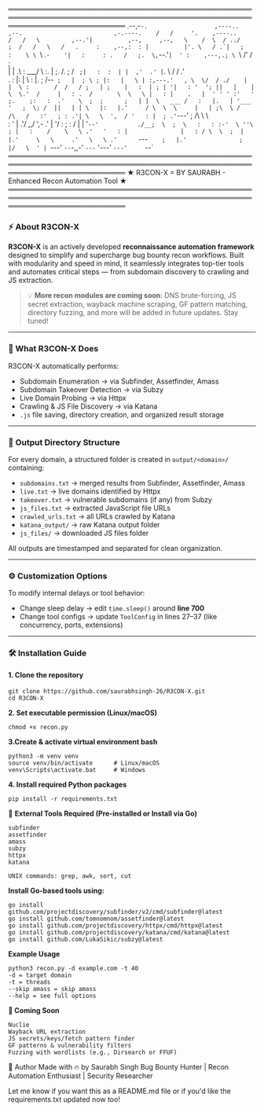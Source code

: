 ════════════════════════════════════════════════════════════════════════════════════════════════════════════════════════════
           .--,-``-.                   ,----..            ,--.                         
,-.----.    /   /     '.    ,----..     /   /   \         ,--.'|          ,--,     ,--,  
\    /  \  / ../        ;  /   /   \   /   .     :    ,--,:  : |          |'. \   / .`|  
;   :    \ \ ``\  .`-    '|   :     : .   /   ;.  \,`--.'`|  ' :    ,---,.; \ `\ /' / ;  
|   | .\ :  \___\/   \   :.   |  ;. /.   ;   /  ` ;|   :  :  | |  ,'  .' |`. \  /  / .'  
.   : |: |       \   :   |.   ; /--` ;   |  ; \ ; |:   |   \ | :,---.'   , \  \/  / ./   
|   |  \ :       /  /   / ;   | ;    |   :  | ; | '|   : '  '; ||   |    |  \  \.'  /    
|   : .  /       \  \   \ |   : |    .   |  ' ' ' :'   ' ;.    ;:   :  .'    \  ;  ;     
;   | |  \   ___ /   :   |.   | '___ '   ;  \; /  ||   | | \   |:   |.'     / \  \  \    
|   | ;\  \ /   /\   /   :'   ; : .'| \   \  ',  / '   : |  ; .'`---'      ;  /\  \  \   
:   ' | \.'/ ,,/  ',-    .'   | '/  :  ;   :    /  |   | '`--'           ./__;  \  ;  \  
:   : :-'  \ ''\        ; |   :    /    \   \ .'   '   : |               |   : / \  \  ; 
|   |.'     \   \     .'   \   \ .'      `---`     ;   |.'               ;   |/   \  ' | 
`---'        `--`-,,-'      `---`                  '---'                 `---'     `--`  
════════════════════════════════════════════════════════════════════════════════════════════════════════════════════════════
                                ★ R3CON-X = BY SAURABH - Enhanced Recon Automation Tool ★ 
════════════════════════════════════════════════════════════════════════════════════════════════════════════════════════════

### ⚡ About R3CON-X

**R3CON-X** is an actively developed **reconnaissance automation framework** designed to simplify and supercharge bug bounty recon workflows. Built with modularity and speed in mind, it seamlessly integrates top-tier tools and automates critical steps — from subdomain discovery to crawling and JS extraction.

> 💡 **More recon modules are coming soon**: DNS brute-forcing, JS secret extraction, wayback machine scraping, GF pattern matching, directory fuzzing, and more will be added in future updates. Stay tuned!

---

### 📁 What R3CON-X Does

R3CON-X automatically performs:

- Subdomain Enumeration → via Subfinder, Assetfinder, Amass  
- Subdomain Takeover Detection → via Subzy  
- Live Domain Probing → via Httpx  
- Crawling & JS File Discovery → via Katana  
- `.js` file saving, directory creation, and organized result storage  

---

### 📂 Output Directory Structure

For every domain, a structured folder is created in `output/<domain>/` containing:

- `subdomains.txt` → merged results from Subfinder, Assetfinder, Amass  
- `live.txt` → live domains identified by Httpx  
- `takeover.txt` → vulnerable subdomains (if any) from Subzy  
- `js_files.txt` → extracted JavaScript file URLs  
- `crawled_urls.txt` → all URLs crawled by Katana  
- `katana_output/` → raw Katana output folder  
- `js_files/` → downloaded JS files folder  

All outputs are timestamped and separated for clean organization.

---

### ⚙️ Customization Options

To modify internal delays or tool behavior:

- Change sleep delay → edit `time.sleep()` around **line 700**
- Change tool configs → update `ToolConfig` in lines 27–37 (like concurrency, ports, extensions)

---

### 🛠️ Installation Guide

#### **1. Clone the repository**
```
git clone https://github.com/saurabhsingh-26/R3CON-X.git
cd R3CON-X
```
**2. Set executable permission (Linux/macOS)**
``` 
chmod +x recon.py

```
**3.Create & activate virtual environment
bash**
```
python3 -m venv venv
source venv/bin/activate      # Linux/macOS
venv\Scripts\activate.bat     # Windows

```
**4. Install required Python packages**
```
pip install -r requirements.txt

```
🔧 **External Tools Required (Pre-installed or Install via Go)**
```
subfinder
assetfinder
amass
subzy
httpx
katana

UNIX commands: grep, awk, sort, cut
```

**Install Go-based tools using:**
```
go install github.com/projectdiscovery/subfinder/v2/cmd/subfinder@latest
go install github.com/tomnomnom/assetfinder@latest
go install github.com/projectdiscovery/httpx/cmd/httpx@latest
go install github.com/projectdiscovery/katana/cmd/katana@latest
go install github.com/LukaSikic/subzy@latest
```

 **Example Usage**
```
python3 recon.py -d example.com -t 40
-d = target domain
-t = threads
--skip amass = skip amass
--help = see full options
```


**📌 Coming Soon**
```
Nuclie
Wayback URL extraction
JS secrets/keys/fetch pattern finder
GF patterns & vulnerability filters
Fuzzing with wordlists (e.g., Dirsearch or FFUF)

```
🙌 Author
Made with 🔥 by Saurabh Singh
Bug Bounty Hunter | Recon Automation Enthusiast | Security Researcher

Let me know if you want this as a README.md file or if you'd like the requirements.txt updated now too!
